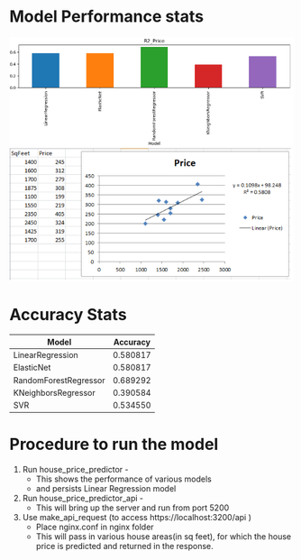 Model Performance stats
=========================
![Screenshot](HousePricePredictorPerf.png)
![Screenshot](HousePriceLinReg.png)

Accuracy Stats
===============
|Model		      |Accuracy   |
|---------------------|-----------|
|LinearRegression     |  0.580817 |
|ElasticNet           |  0.580817 |
|RandomForestRegressor|  0.689292 |
|KNeighborsRegressor  |  0.390584 |
|SVR                  |  0.534550 |

Procedure to run the model
============================
1. Run house_price_predictor - 
	- This shows the performance of various models
	- and persists Linear Regression model
2. Run house_price_predictor_api - 	
	- This will bring up the server and run from port 5200
3. Use make_api_request (to access https://localhost:3200/api ) 
	- Place nginx.conf in nginx folder
	- This will pass in various house areas(in sq feet), for which the house price is predicted and returned in the response.
	    




